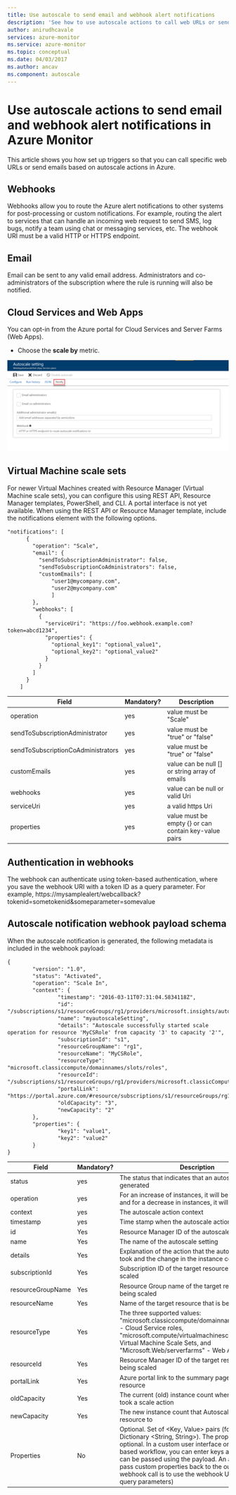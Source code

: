 ```yaml
---
title: Use autoscale to send email and webhook alert notifications
description: 'See how to use autoscale actions to call web URLs or send email notifications in Azure Monitor. '
author: anirudhcavale
services: azure-monitor
ms.service: azure-monitor
ms.topic: conceptual
ms.date: 04/03/2017
ms.author: ancav
ms.component: autoscale
---
```

# Use autoscale actions to send email and webhook alert notifications in Azure Monitor
This article shows you how set up triggers so that you can call specific web URLs or send emails based on autoscale actions in Azure.  

## Webhooks
Webhooks allow you to route the Azure alert notifications to other systems for post-processing or custom notifications. For example, routing the alert to services that can handle an incoming web request to send SMS, log bugs, notify a team using chat or messaging services, etc. The webhook URI must be a valid HTTP or HTTPS endpoint.

## Email
Email can be sent to any valid email address. Administrators and co-administrators of the subscription where the rule is running will also be notified.

## Cloud Services and Web Apps
You can opt-in from the Azure portal for Cloud Services and Server Farms (Web Apps).

* Choose the **scale by** metric.

![scale by](./media/autoscale-webhook-email/insights-autoscale-notify.png)

## Virtual Machine scale sets
For newer Virtual Machines created with Resource Manager (Virtual Machine scale sets), you can configure this using REST API, Resource Manager templates, PowerShell, and CLI. A portal interface is not yet available.
When using the REST API or Resource Manager template, include the notifications element with the following options.

```
"notifications": [
      {
        "operation": "Scale",
        "email": {
          "sendToSubscriptionAdministrator": false,
          "sendToSubscriptionCoAdministrators": false,
          "customEmails": [
              "user1@mycompany.com",
              "user2@mycompany.com"
              ]
        },
        "webhooks": [
          {
            "serviceUri": "https://foo.webhook.example.com?token=abcd1234",
            "properties": {
              "optional_key1": "optional_value1",
              "optional_key2": "optional_value2"
            }
          }
        ]
      }
    ]
```
| Field | Mandatory? | Description |
| --- | --- | --- |
| operation |yes |value must be "Scale" |
| sendToSubscriptionAdministrator |yes |value must be "true" or "false" |
| sendToSubscriptionCoAdministrators |yes |value must be "true" or "false" |
| customEmails |yes |value can be null [] or string array of emails |
| webhooks |yes |value can be null or valid Uri |
| serviceUri |yes |a valid https Uri |
| properties |yes |value must be empty {} or can contain key-value pairs |

## Authentication in webhooks
The webhook can authenticate using token-based authentication, where you save the webhook URI with a token ID as a query parameter. For example, https://mysamplealert/webcallback?tokenid=sometokenid&someparameter=somevalue

## Autoscale notification webhook payload schema
When the autoscale notification is generated, the following metadata is included in the webhook payload:

```
{
        "version": "1.0",
        "status": "Activated",
        "operation": "Scale In",
        "context": {
                "timestamp": "2016-03-11T07:31:04.5834118Z",
                "id": "/subscriptions/s1/resourceGroups/rg1/providers/microsoft.insights/autoscalesettings/myautoscaleSetting",
                "name": "myautoscaleSetting",
                "details": "Autoscale successfully started scale operation for resource 'MyCSRole' from capacity '3' to capacity '2'",
                "subscriptionId": "s1",
                "resourceGroupName": "rg1",
                "resourceName": "MyCSRole",
                "resourceType": "microsoft.classiccompute/domainnames/slots/roles",
                "resourceId": "/subscriptions/s1/resourceGroups/rg1/providers/microsoft.classicCompute/domainNames/myCloudService/slots/Production/roles/MyCSRole",
                "portalLink": "https://portal.azure.com/#resource/subscriptions/s1/resourceGroups/rg1/providers/microsoft.classicCompute/domainNames/myCloudService",
                "oldCapacity": "3",
                "newCapacity": "2"
        },
        "properties": {
                "key1": "value1",
                "key2": "value2"
        }
}
```


| Field | Mandatory? | Description |
| --- | --- | --- |
| status |yes |The status that indicates that an autoscale action was generated |
| operation |yes |For an increase of instances, it will be "Scale Out" and for a decrease in instances, it will be "Scale In" |
| context |yes |The autoscale action context |
| timestamp |yes |Time stamp when the autoscale action was triggered |
| id |Yes |Resource Manager ID of the autoscale setting |
| name |Yes |The name of the autoscale setting |
| details |Yes |Explanation of the action that the autoscale service took and the change in the instance count |
| subscriptionId |Yes |Subscription ID of the target resource that is being scaled |
| resourceGroupName |Yes |Resource Group name of the target resource that is being scaled |
| resourceName |Yes |Name of the target resource that is being scaled |
| resourceType |Yes |The three supported values: "microsoft.classiccompute/domainnames/slots/roles" - Cloud Service roles, "microsoft.compute/virtualmachinescalesets" - Virtual Machine Scale Sets,  and "Microsoft.Web/serverfarms" - Web App |
| resourceId |Yes |Resource Manager ID of the target resource that is being scaled |
| portalLink |Yes |Azure portal link to the summary page of the target resource |
| oldCapacity |Yes |The current (old) instance count when Autoscale took a scale action |
| newCapacity |Yes |The new instance count that Autoscale scaled the resource to |
| Properties |No |Optional. Set of <Key, Value> pairs (for example,  Dictionary <String, String>). The properties field is optional. In a custom user interface  or Logic app based workflow, you can enter keys and values that can be passed using the payload. An alternate way to pass custom properties back to the outgoing webhook call is to use the webhook URI itself (as query parameters) |
